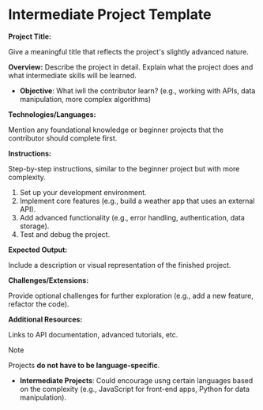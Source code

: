 # Intermediate Project Template

**Project Title:**

Give a meaningful title that reflects the project's slightly advanced nature.

**Overview:**
Describe the project in detail.  Explain what the project does and what intermediate skills will be learned.
- **Objective**: What iwll the contributor learn? (e.g., working with APIs, data manipulation, more complex algorithms)

**Technologies/Languages:**

Mention any foundational knowledge or beginner projects that the contributor should complete first.

**Instructions:**

Step-by-step instructions, similar to the beginner project but with more complexity.
1. Set up your development environment.
2. Implement core features (e.g., build a weather app that uses an external API).
3. Add advanced functionality (e.g., error handling, authentication, data storage).
4. Test and debug the project.

**Expected Output:**

Include a description or visual representation of the finished project.

**Challenges/Extensions:**

Provide optional challenges for further exploration (e.g., add a new feature, refactor the code).

**Additional Resources:**

Links to API documentation, advanced tutorials, etc.

> [!NOTE]
> Projects **do not have to be language-specific**.
> - **Intermediate Projects**: Could encourage usng certain languages based on the complexity (e.g., JavaScript for front-end apps, Python for data manipulation).

